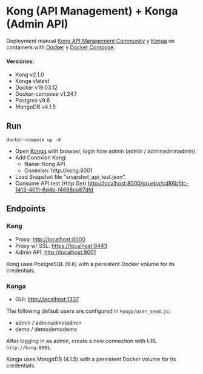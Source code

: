 # Kong (API Management) +  Konga (Admin API)

Deployment manual [Kong API Management Community](https://konghq.com/) y [Konga](https://pantsel.github.io/konga/) on containers with [Docker](https://www.docker.com/) y [Docker Compose](https://docs.docker.com/compose/).

#### Versiones:
- Kong v2.1.0
- Konga vlatest
- Docker v19.03.12
- Docker-compose v1.24.1
- Postgres v9.6
- MongoDB v4.1.5


## Run

    docker-compose up -d

- Open [Konga](http://localhost:1337/) with browser, login how admin (admin / adminadminadmin).
- Add Conexion Kong:
    + Name: Kong API
    + Conexion: http://kong:8001
- Load Snapshot file "snapshot_api_test.json".
- Consume API test  (Http Get) [http://localhost:8000/prueba/cd86bfdc-1413-4011-8d4b-f4668ce87dfd](http://localhost:8000/prueba/cd86bfdc-1413-4011-8d4b-f4668ce87dfd)
 
## Endpoints

### Kong

- Proxy: [http://localhost:8000](http://localhost:8000)
- Proxy w/ SSL: [https://localhost:8443](https://localhost:8443)
- Admin API: [http://localhost:8001](http://localhost:8001)

Kong uses PostgreSQL (9.6) with a persistent Docker volume for its credentials.

### Konga

- GUI: [http://localhost:1337](http://localhost:1337)

The following default users are configured in `konga/user_seed.js`:
- admin / adminadminadmin
- demo / demodemodemo

After logging in as admin, create a new connection with URL `http://kong:8001`.

Konga uses MongoDB (4.1.5) with a persistent Docker volume for its credentials.
